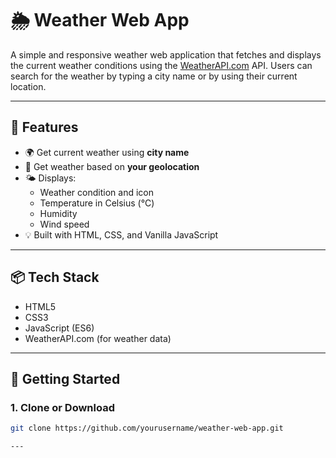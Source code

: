 # 🌦️ Weather Web App

A simple and responsive weather web application that fetches and displays the current weather conditions using the [WeatherAPI.com](https://www.weatherapi.com/) API. Users can search for the weather by typing a city name or by using their current location.

---

## 🔧 Features

- 🌍 Get current weather using **city name**
- 📍 Get weather based on **your geolocation**
- 🌤️ Displays:
  - Weather condition and icon
  - Temperature in Celsius (°C)
  - Humidity
  - Wind speed
- 💡 Built with HTML, CSS, and Vanilla JavaScript

---

## 📦 Tech Stack

- HTML5
- CSS3
- JavaScript (ES6)
- WeatherAPI.com (for weather data)

---

## 🚀 Getting Started

### 1. Clone or Download

```bash
git clone https://github.com/yourusername/weather-web-app.git

---
